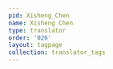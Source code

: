 ```yaml
---
pid: Xisheng_Chen
name: Xisheng Chen
type: translator
order: '026'
layout: tagpage
collection: translator_tags
---
```

